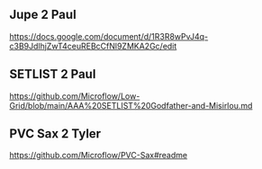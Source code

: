 ## Jupe 2 Paul

https://docs.google.com/document/d/1R3R8wPvJ4q-c3B9JdlhjZwT4ceuREBcCfNl9ZMKA2Gc/edit

## SETLIST 2 Paul

https://github.com/Microflow/Low-Grid/blob/main/AAA%20SETLIST%20Godfather-and-Misirlou.md

## PVC Sax 2 Tyler

https://github.com/Microflow/PVC-Sax#readme
